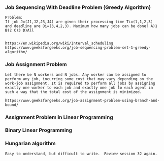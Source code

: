 ### Job Sequencing With Deadline Problem (Greedy Algorithm)

    Problem:
    If job J=(J1,J2,J3,J4) are given their processing time Ti=(1,1,2,3) and deadline are Di=(3,4,2,3). Maximum how many jobs can be done? A)1 B)2 C)3 D)All


    https://en.wikipedia.org/wiki/Interval_scheduling
    https://www.geeksforgeeks.org/job-sequencing-problem-set-1-greedy-algorithm/

### Job Assignment Problem

    Let there be N workers and N jobs. Any worker can be assigned to perform any job, incurring some cost that may vary depending on the work-job assignment. It is required to perform all jobs by assigning exactly one worker to each job and exactly one job to each agent in such a way that the total cost of the assignment is minimized.

    https://www.geeksforgeeks.org/job-assignment-problem-using-branch-and-bound/

### Assignment Problem in Linear Programming

### Binary Linear Programming

### Hungarian algorithm

    Easy to understand, but difficult to write.  Review session 32 again.

